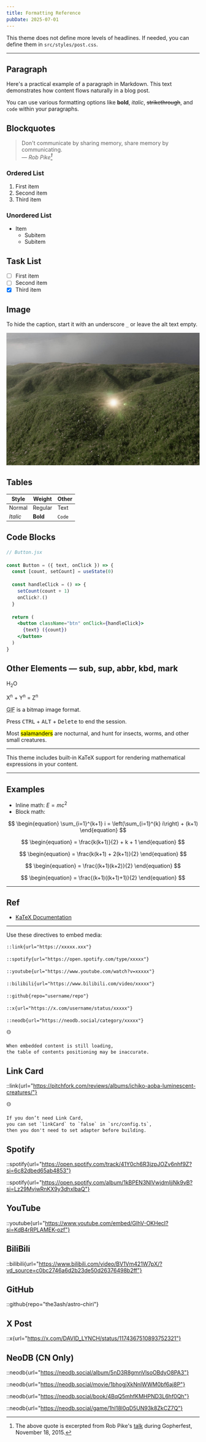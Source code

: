 ```yaml
---
title: Formatting Reference
pubDate: 2025-07-01
---
```

This theme does not define more levels of headlines. If needed, you can define them in `src/styles/post.css`.

---

## Paragraph

Here's a practical example of a paragraph in Markdown. This text demonstrates how content flows naturally in a blog post.

You can use various formatting options like **bold**, _italic_, ~~strikethrough~~, and `code` within your paragraphs.

## Blockquotes

> Don't communicate by sharing memory, share memory by communicating.<br>
> — <cite>Rob Pike[^1]</cite>

[^1]: The above quote is excerpted from Rob Pike's [talk](https://www.youtube.com/watch?v=PAAkCSZUG1c) during Gopherfest, November 18, 2015.

### Ordered List

1. First item
2. Second item
3. Third item

### Unordered List

- Item
  - Subitem
  - Subitem

## Task List

- [ ] First item
- [ ] Second item
- [x] Third item

## Image

To hide the caption, start it with an underscore `_` or leave the alt text empty.

![HIKARI](./_assets/hikari.jpg)

## Tables

| Style    | Weight   | Other  |
| -------- | -------- | ------ |
| Normal   | Regular  | Text   |
| _Italic_ | **Bold** | `Code` |

## Code Blocks

```jsx
// Button.jsx

const Button = ({ text, onClick }) => {
  const [count, setCount] = useState(0)

  const handleClick = () => {
    setCount(count + 1)
    onClick?.()
  }

  return (
    <button className="btn" onClick={handleClick}>
      {text} ({count})
    </button>
  )
}
```

## Other Elements — sub, sup, abbr, kbd, mark

H<sub>2</sub>O

X<sup>n</sup> + Y<sup>n</sup> = Z<sup>n</sup>

<abbr title="Graphics Interchange Format">GIF</abbr> is a bitmap image format.

Press <kbd>CTRL</kbd> + <kbd>ALT</kbd> + <kbd>Delete</kbd> to end the session.

Most <mark>salamanders</mark> are nocturnal, and hunt for insects, worms, and other small creatures.

---


This theme includes built-in KaTeX support for rendering mathematical expressions in your content.

---

## Examples

- Inline math: $E = mc^2$
- Block math:

$$
\begin{equation}
\sum_{i=1}^{k+1} i = \left(\sum_{i=1}^{k} i\right) + (k+1)
\end{equation}
$$

$$
\begin{equation}
= \frac{k(k+1)}{2} + k + 1
\end{equation}
$$

$$
\begin{equation}
= \frac{k(k+1) + 2(k+1)}{2}
\end{equation}
$$

$$
\begin{equation}
= \frac{(k+1)(k+2)}{2}
\end{equation}
$$

$$
\begin{equation}
= \frac{(k+1)((k+1)+1)}{2}
\end{equation}
$$

---

## Ref

- [KaTeX Documentation](https://katex.org/docs/supported.html)

---


Use these directives to embed media:

```
::link{url="https://xxxxx.xxx"}

::spotify{url="https://open.spotify.com/type/xxxxx"}

::youtube{url="https://www.youtube.com/watch?v=xxxxx"}

::bilibili{url="https://www.bilibili.com/video/xxxxx"}

::github{repo="username/repo"}

::x{url="https://x.com/username/status/xxxxx"}

::neodb{url="https://neodb.social/category/xxxxx"}
```

```
🟡

When embedded content is still loading,
the table of contents positioning may be inaccurate.
```

## Link Card

::link{url="https://pitchfork.com/reviews/albums/ichiko-aoba-luminescent-creatures/"}

```
🟡

If you don’t need Link Card,
you can set `linkCard` to `false` in `src/config.ts`,
then you don't need to set adapter before building.
```

## Spotify

::spotify{url="https://open.spotify.com/track/41Y0ch6R3jzpJOZv6nhf9Z?si=6c82dbed65ab4853"}

::spotify{url="https://open.spotify.com/album/1kBPEN3NIVwjdmIjjNk9vB?si=Lz29MvjwRnKX9y3dhxlbaQ"}

## YouTube

::youtube{url="https://www.youtube.com/embed/GlhV-OKHecI?si=KdB4rRPLAMEK-ozf"}

## BiliBili

::bilibili{url="https://www.bilibili.com/video/BV1Vm421W7pX/?vd_source=c0bc2746a6d2b23de50d26376498b2ff"}

## GitHub

::github{repo="the3ash/astro-chiri"}

## X Post

::x{url="https://x.com/DAVID_LYNCH/status/1174367510893752321"}

## NeoDB (CN Only)

::neodb{url="https://neodb.social/album/5nD3R8gmnVlsoOBdyO8PA3"}

::neodb{url="https://neodb.social/movie/1bhogjXkNnlWWM0bf6aj8P"}

::neodb{url="https://neodb.social/book/4BqQ5mhfKMHPND3L6hf0Qh"}

::neodb{url="https://neodb.social/game/1hl18l0qD5UN93k8ZkCZ7Q"}
